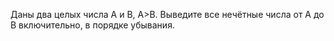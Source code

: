 Даны два целых числа A и В, A>B. Выведите все нечётные числа от A до B включительно, в порядке убывания.